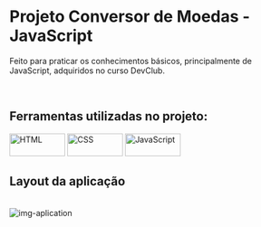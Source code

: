 <h1>Projeto Conversor de Moedas - JavaScript</h1>
<p>Feito para praticar os conhecimentos básicos, principalmente de JavaScript, adquiridos no curso DevClub.</p>
<br>
<h2>Ferramentas utilizadas no projeto:</h2>
<img src="https://img.shields.io/badge/HTML-E34F26?style=for-the-badge&logo=html5&logoColor=white" alt="HTML" Width=98px; height=40px>
<img src="https://img.shields.io/badge/CSS-239120?&style=for-the-badge&logo=css3&logoColor=white" alt="CSS" width=98px" height=40px>
<img src="https://img.shields.io/badge/JavaScript-F7DF1E?style=for-the-badge&logo=javascript&logoColor=black" alt="JavaScript" width=98px height=40px>
<br>
<h2>Layout da aplicação</h2>
<br>
<img src="https://github.com/GabrielMB13/ProjetoJS-1/blob/main/assets/imgForReademe.png" alt="img-aplication">
